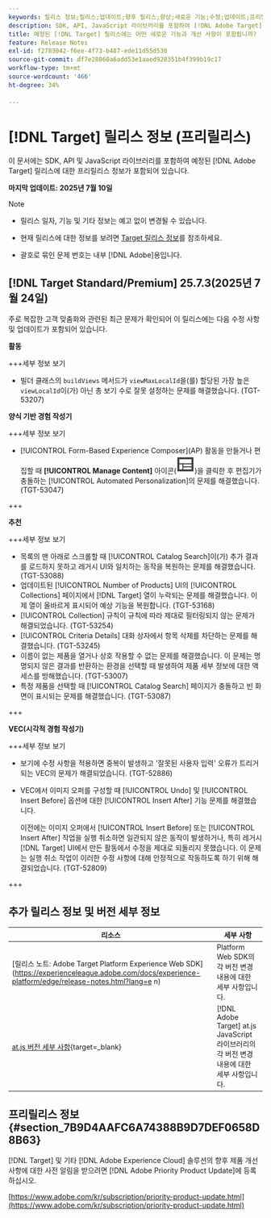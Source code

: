 ```yaml
---
keywords: 릴리스 정보;릴리스;업데이트;향후 릴리스;향상;새로운 기능;수정;업데이트;프리릴리스;조기 액세스
description: SDK, API, JavaScript 라이브러리를 포함하여 [!DNL Adobe Target]의 예정된 릴리스에 포함된 새로운 기능 및 개선, 수정 사항에 대해 알아봅니다.
title: 예정된 [!DNL Target] 릴리스에는 어떤 새로운 기능과 개선 사항이 포함됩니까?
feature: Release Notes
exl-id: f2783042-f6ee-4f73-b487-ede11d55d530
source-git-commit: df7e28060a6add53e1aaed928351b4f399b19c17
workflow-type: tm+mt
source-wordcount: '466'
ht-degree: 34%

---
```


# [!DNL Target] 릴리스 정보 (프리릴리스)

이 문서에는 SDK, API 및 JavaScript 라이브러리를 포함하여 예정된 [!DNL Adobe Target] 릴리스에 대한 프리릴리스 정보가 포함되어 있습니다.

**마지막 업데이트: 2025년 7월 10일**

>[!NOTE]
>
>* 릴리스 일자, 기능 및 기타 정보는 예고 없이 변경될 수 있습니다.
>
>* 현재 릴리스에 대한 정보를 보려면 [Target 릴리스 정보](release-notes.md)를 참조하세요.
>
>* 괄호로 묶인 문제 번호는 내부 [!DNL Adobe]용입니다.

## [!DNL Target Standard/Premium] 25.7.3(2025년 7월 24일)

주로 복잡한 고객 맞춤화와 관련된 최근 문제가 확인되어 이 릴리스에는 다음 수정 사항 및 업데이트가 포함되어 있습니다.

**활동**

+++세부 정보 보기
* 빌더 클래스의 `buildViews` 메서드가 `viewMaxLocalId`을(를) 할당된 가장 높은 `viewLocalId`이(가) 아닌 총 보기 수로 잘못 설정하는 문제를 해결했습니다. (TGT-53207)

**양식 기반 경험 작성기**

+++세부 정보 보기
* [!UICONTROL Form-Based Experience Composer]&#x200B;(AP) 활동을 만들거나 편집할 때 **[!UICONTROL Manage Content]** 아이콘(![콘텐츠 관리 아이콘](/help/main/assets/icons/Experience.svg))을 클릭한 후 편집기가 충돌하는 [!UICONTROL Automated Personalization]의 문제를 해결했습니다. (TGT-53047)

+++

**추천**

+++세부 정보 보기
* 목록의 맨 아래로 스크롤할 때 [!UICONTROL Catalog Search]이(가) 추가 결과를 로드하지 못하고 레거시 UI와 일치하는 동작을 복원하는 문제를 해결했습니다. (TGT-53088)
* 업데이트된 [!UICONTROL Number of Products] UI의 [!UICONTROL Collections] 페이지에서 [!DNL Target] 열이 누락되는 문제를 해결했습니다. 이제 열이 올바르게 표시되어 예상 기능을 복원합니다. (TGT-53168)
* [!UICONTROL Collection] 규칙이 규칙에 따라 제대로 필터링되지 않는 문제가 해결되었습니다. (TGT-53254)
* [!UICONTROL Criteria Details] 대화 상자에서 항목 삭제를 차단하는 문제를 해결했습니다. (TGT-53245)
* 이름이 없는 제품을 열거나 상호 작용할 수 없는 문제를 해결했습니다. 이 문제는 명명되지 않은 결과를 반환하는 환경을 선택할 때 발생하여 제품 세부 정보에 대한 액세스를 방해했습니다. (TGT-53007)
* 특정 제품을 선택할 때 [!UICONTROL Catalog Search] 페이지가 충돌하고 빈 화면이 표시되는 문제를 해결했습니다. (TGT-53087)

+++

**VEC(시각적 경험 작성기)**

+++세부 정보 보기

* 보기에 수정 사항을 적용하면 중복이 발생하고 &#39;잘못된 사용자 입력&#39; 오류가 트리거되는 VEC의 문제가 해결되었습니다. (TGT-52886)
* VEC에서 이미지 오퍼를 구성할 때 [!UICONTROL Undo] 및 [!UICONTROL Insert Before] 옵션에 대한 [!UICONTROL Insert After] 기능 문제를 해결했습니다.

  이전에는 이미지 오퍼에서 [!UICONTROL Insert Before] 또는 [!UICONTROL Insert After] 작업을 실행 취소하면 일관되지 않은 동작이 발생하거나, 특히 레거시 [!DNL Target] UI에서 만든 활동에서 수정을 제대로 되돌리지 못했습니다. 이 문제는 실행 취소 작업이 이러한 수정 사항에 대해 안정적으로 작동하도록 하기 위해 해결되었습니다. (TGT-52809)

+++

## 추가 릴리스 정보 및 버전 세부 정보

| 리소스 | 세부 사항 |
|--- |--- |
| [릴리스 노트: Adobe Target Platform Experience Web SDK]&#x200B;(https://experienceleague.adobe.com/docs/experience-platform/edge/release-notes.html?lang=e n) | Platform Web SDK의 각 버전 변경 내용에 대한 세부 사항입니다. |
| [at.js 버전 세부 사항](https://experienceleague.adobe.com/docs/target-dev/developer/client-side/at-js-implementation/target-atjs-versions.html?lang=ko){target=_blank} | [!DNL Adobe Target] at.js JavaScript 라이브러리의 각 버전 변경 내용에 대한 세부 사항입니다. |

## 프리릴리스 정보 {#section_7B9D4AAFC6A74388B9D7DEF0658D8B63}

[!DNL Target] 및 기타 [!DNL Adobe Experience Cloud] 솔루션의 향후 제품 개선 사항에 대한 사전 알림을 받으려면 [!DNL Adobe Priority Product Update]에 등록하십시오.

[https://www.adobe.com/kr/subscription/priority-product-update.html](https://www.adobe.com/kr/subscription/priority-product-update.html)
